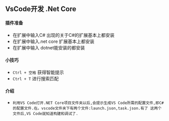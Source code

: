 VsCode开发 .Net Core
----
#### 插件准备
* 在扩展中输入C# 出现的关于C#的扩展基本上都安装
* 在扩展中输入.net core 扩展基本上都安装
* 在扩展中输入 dotnet能安装的都安装

#### 小技巧
* `Ctrl + 空格` 获得智能提示
* `Ctrl + T` 进行搜索匹配

#### 介绍
* `利用VS Code打开.NET Core项目文件夹以后,会提示生成VS Code所需的配置文件,即C#的配置文件.在。vscode文件夹下有两个文件:launch.json,task.json.有了
这两个文件后,VS Code就知道构建和调试了.`
